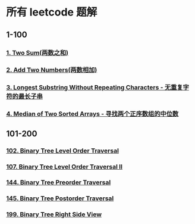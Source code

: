# 所有 leetcode 题解

## 1-100

### [1. Two Sum(两数之和)](./1-100/1-two-sum.md)

### [2. Add Two Numbers(两数相加)](./1-100/2-add-two-numbers.md)

### [3. Longest Substring Without Repeating Characters - 无重复字符的最长子串](./1-100/3-longest-substring-without-repeating-characters)

### [4. Median of Two Sorted Arrays - 寻找两个正序数组的中位数](./1-100/4-median-of-two-sorted-arrays.md)

## 101-200

### [102. Binary Tree Level Order Traversal](./101-200/102-binary-tree-level-order-traversal.md)

### [107. Binary Tree Level Order Traversal II](./101-200/107-binary-tree-level-order-traversal-II.md)

### [144. Binary Tree Preorder Traversal](./101-200/144-binary-tree-preorder-traversal.md)

### [145. Binary Tree Postorder Traversal](./101-200/145-binary-treee-postorder-traversal.md)

### [199. Binary Tree Right Side View](./101-200/199-binary-tree-right-side-view.md)
